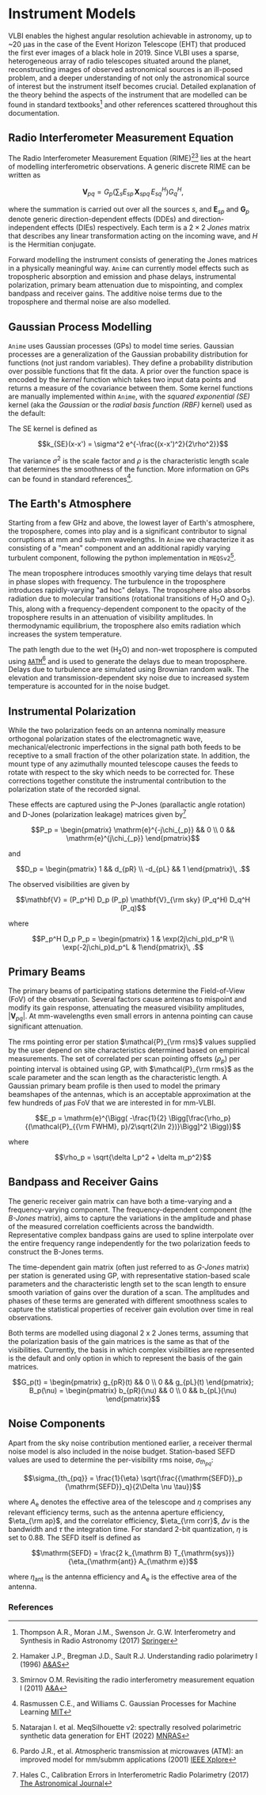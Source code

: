 # Instrument Models

VLBI enables the highest angular resolution achievable in astronomy, up to ~20 μas in the case of the Event Horizon Telescope (EHT) that produced the first ever images of a black hole in 2019. Since VLBI uses a sparse, heterogeneous array of radio telescopes situated around the planet, reconstructing images of observed astronomical sources is an ill-posed problem, and a deeper understanding of not only the astronomical source of interest but the instrument itself becomes crucial. Detailed explanation of the theory behind the aspects of the instrument that are modelled can be found in standard textbooks[^TMS] and other references scattered throughout this documentation.

## Radio Interferometer Measurement Equation
The Radio Interferometer Measurement Equation (RIME)[^HBS][^OMS] lies at the heart of modelling interferometric observations. A generic discrete RIME can be written as

```math
\mathbf{V}_{pq} = G_p \left( \sum_{s} E_{sp}\, \mathbf{X}_{spq}\, E_{sq}^H \right) G_q^H,
```

where the summation is carried out over all the sources $s$, and $\boldsymbol{E}_{sp}$ and $\boldsymbol{G}_p$ denote generic direction-dependent effects (DDEs) and direction-independent effects (DIEs) respectively. Each term is a $2\times2$ *Jones* matrix that describes any linear transformation acting on the incoming wave, and $H$ is the Hermitian conjugate.

Forward modelling the instrument consists of generating the Jones matrices in a physically meaningful way. `Anime` can currently model effects such as tropospheric absorption and emission and phase delays, instrumental polarization, primary beam attenuation due to mispointing, and complex bandpass and receiver gains. The additive noise terms due to the troposphere and thermal noise are also modelled.

## Gaussian Process Modelling
`Anime` uses Gaussian processes (GPs) to model time series. Gaussian processes are a generalization of the Gaussian probability distribution for functions (not just random variables). They define a probability distribution over possible functions that fit the data. A prior over the function space is encoded by the *kernel* function which takes two input data points and returns a measure of the covariance between them. Some kernel functions are manually implemented within `Anime`, with the *squared exponential (SE)* kernel (aka the *Gaussian* or the *radial basis function (RBF)* kernel) used as the default:

The SE kernel is defined as
```math
k_{SE}(x-x') = \sigma^2 e^{-\frac{(x-x')^2}{2\rho^2}}
```
The variance $\sigma^2$ is the scale factor and $\rho$ is the characteristic length scale that determines the smoothness of the function. More information on GPs can be found in standard references[^GPML].

## The Earth's Atmosphere
Starting from a few GHz and above, the lowest layer of Earth's atmosphere, the troposphere, comes into play and is a significant contributor to signal corruptions at mm and sub-mm wavelengths. In `Anime` we characterize it as consisting of a "mean" component and an additional rapidly varying turbulent component, following the python implementation in `MEQSv2`[^IN2022].

The mean troposphere introduces smoothly varying time delays that result in phase slopes with frequency. The turbulence in the troposphere introduces rapidly-varying "ad hoc" delays. The troposphere also absorbs radiation due to molecular transitions (rotational transitions of H$_2$O and O$_2$). This, along with a frequency-dependent component to the opacity of the troposphere results in an attenuation of visibility amplitudes. In thermodynamic equilibrium, the troposphere also emits radiation which increases the system temperature.

The path length due to the wet (H$_2$O) and non-wet troposphere is computed using [`AATM`](https://www.mrao.cam.ac.uk/~bn204/alma/atmomodel.html#aatm-download)[^JRP2001] and is used to generate the delays due to mean troposphere. Delays due to turbulence are simulated using Brownian random walk. The elevation and transmission-dependent sky noise due to increased system temperature is accounted for in the noise budget.

## Instrumental Polarization
While the two polarization feeds on an antenna nominally measure orthogonal polarization states of the electromagnetic wave, mechanical/electronic imperfections in the signal path both feeds to be receptive to a small fraction of the other polarization state. In addition, the mount type of any azimuthally mounted telescope causes the feeds to rotate with respect to the sky which needs to be corrected for. These corrections together constitute the instrumental contribution to the polarization state of the recorded signal.

These effects are captured using the P-Jones (parallactic angle rotation) and D-Jones (polarization leakage) matrices given by[^Hales2017]
```math
P_p = \begin{pmatrix} \mathrm{e}^{-j\chi_{_p}} && 0 \\ 0 && \mathrm{e}^{j\chi_{_p}} \end{pmatrix}
```

and
```math
D_p = \begin{pmatrix} 1 && d_{pR} \\ -d_{pL} && 1 \end{pmatrix}\, .
```

The observed visibilities are given by
```math
\mathbf{V} = (P_p^H) D_p (P_p) \mathbf{V}_{\rm sky} (P_q^H) D_q^H (P_q)
```
where
```math
P_p^H D_p P_p = \begin{pmatrix} 1 & \exp(2j\chi_p)d_p^R \\ \exp(-2j\chi_p)d_p^L & 1\end{pmatrix}\, .
```

## Primary Beams
The primary beams of participating stations determine the Field-of-View (FoV) of the observation. Several factors cause antennas to mispoint and modify its gain response, attenuating the measured visibility amplitudes, $|\mathbf{V}_{pq}|$. At mm-wavelengths even small errors in antenna pointing can cause significant attenuation.

The rms pointing error per station $\mathcal{P}_{\rm rms}$ values supplied by the user depend on site characteristics determined based on empirical measurements. The set of correlated per scan pointing offsets (${\rho_p}$) per pointing interval is obtained using GP, with $\mathcal{P}_{\rm rms}$ as the scale parameter and the scan length as the characteristic length. A Gaussian primary beam profile is then used to model the primary beamshapes of the antennas, which is an acceptable approximation at the few hundreds of $\mu$as FoV that we are interested in for mm-VLBI.
```math
E_p = \mathrm{e}^{\Bigg( -\frac{1}{2} \Bigg[\frac{\rho_p}{(\mathcal{P}_{{\rm FWHM}, p}/2\sqrt{2\ln 2})}\Bigg]^2 \Bigg)}
```
where
```math
\rho_p = \sqrt{\delta l_p^2 + \delta m_p^2}
```

## Bandpass and Receiver Gains
The generic receiver gain matrix can have both a time-varying and a frequency-varying component. The frequency-dependent component (the *B-Jones* matrix), aims to capture the variations in the amplitude and phase of the measured correlation coefficients across the bandwidth. Representative complex bandpass gains are used to spline interpolate over the entire frequency range independently for the two polarization feeds to construct the B-Jones terms.

The time-dependent gain matrix (often just referred to as *G-Jones* matrix) per station is generated using GP, with representative station-based scale parameters and the characteristic length set to the scan length to ensure smooth variation of gains over the duration of a scan. The amplitudes and phases of these terms are generated with different smoothness scales to capture the statistical properties of receiver gain evolution over time in real observations.

Both terms are modelled using diagonal 2 x 2 Jones terms, assuming that the polarization basis of the gain matrices is the same as that of the visibilities. Currently, the basis in which complex visibilities are represented is the default and only option in which to represent the basis of the gain matrices.
```math
G_p(t) = \begin{pmatrix} g_{pR}(t) && 0 \\ 0 && g_{pL}(t) \end{pmatrix}; B_p(\nu) = \begin{pmatrix} b_{pR}(\nu) && 0 \\ 0 && b_{pL}(\nu) \end{pmatrix}
```

## Noise Components
Apart from the sky noise contribution mentioned earlier, a receiver thermal noise model is also included in the noise budget. Station-based SEFD values are used to determine the per-visibility rms noise, $\sigma_{th_{pq}}$:
```math
\sigma_{th_{pq}} = \frac{1}{\eta} \sqrt{\frac{{\mathrm{SEFD}}_p {\mathrm{SEFD}}_q}{2\Delta \nu \tau}}
```
where $A_{\mathrm e}$ denotes the effective area of the telescope and $\eta$ comprises any relevant efficiency terms, such as the antenna aperture efficiency, $\eta_{\rm ap}$, and the correlator efficiency, $\eta_{\rm corr}$, $\Delta\nu$ is the bandwidth and $\tau$ the integration time. For standard 2-bit quantization, $\eta$ is set to 0.88. The SEFD itself is defined as
```math
\mathrm{SEFD} = \frac{2 k_{\mathrm B} T_{\mathrm{sys}}}{\eta_{\mathrm{ant}} A_{\mathrm e}}
```
where $\eta_{\mathrm{ant}}$ is the antenna efficiency and $A_{\mathrm{e}}$ is the effective area of the antenna.


### References
[^TMS]: Thompson A.R., Moran J.M., Swenson Jr. G.W. Interferometry and Synthesis in Radio Astronomy (2017) [Springer](https://link.springer.com/book/10.1007/978-3-319-44431-4)
[^HBS]: Hamaker J.P., Bregman J.D., Sault R.J. Understanding radio polarimetry I (1996) [A&AS](https://articles.adsabs.harvard.edu/pdf/1996A%26AS..117..137H)
[^OMS]: Smirnov O.M. Revisiting the radio interferometry measurement equation I (2011) [A&A](https://www.aanda.org/articles/aa/pdf/2011/03/aa16082-10.pdf)
[^GPML]: Rasmussen C.E., and Williams C. Gaussian Processes for Machine Learning [MIT](https://gaussianprocess.org/gpml/)
[^IN2022]: Natarajan I. et al. MeqSilhouette v2: spectrally resolved polarimetric synthetic data generation for EHT (2022) [MNRAS](https://academic.oup.com/mnras/article/512/1/490/6537429)
[^JRP2001]: Pardo J.R., et al. Atmospheric transmission at microwaves (ATM): an improved model for mm/submm applications (2001) [IEEE Xplore](https://ieeexplore.ieee.org/document/982447)
[^Hales2017]: Hales C., Calibration Errors in Interferometric Radio Polarimetry (2017) [The Astronomical Journal](https://iopscience.iop.org/article/10.3847/1538-3881/aa7aef)